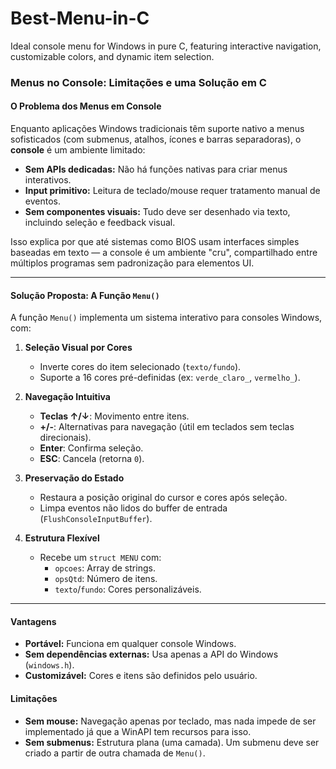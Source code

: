 # Best-Menu-in-C
Ideal console menu for Windows in pure C, featuring interactive navigation, customizable colors, and dynamic item selection.

### **Menus no Console: Limitações e uma Solução em C**

#### **O Problema dos Menus em Console**
Enquanto aplicações Windows tradicionais têm suporte nativo a menus sofisticados (com submenus, atalhos, ícones e barras separadoras), o **console** é um ambiente limitado:
- **Sem APIs dedicadas:** Não há funções nativas para criar menus interativos.
- **Input primitivo:** Leitura de teclado/mouse requer tratamento manual de eventos.
- **Sem componentes visuais:** Tudo deve ser desenhado via texto, incluindo seleção e feedback visual.

Isso explica por que até sistemas como BIOS usam interfaces simples baseadas em texto — a console é um ambiente "cru", compartilhado entre múltiplos programas sem padronização para elementos UI.

---

#### **Solução Proposta: A Função `Menu()`**
A função `Menu()` implementa um sistema interativo para consoles Windows, com:

1. **Seleção Visual por Cores**
   - Inverte cores do item selecionado (`texto/fundo`).
   - Suporte a 16 cores pré-definidas (ex: `verde_claro_`, `vermelho_`).

2. **Navegação Intuitiva**
   - **Teclas ↑/↓**: Movimento entre itens.
   - **+/-**: Alternativas para navegação (útil em teclados sem teclas direcionais).
   - **Enter**: Confirma seleção.
   - **ESC**: Cancela (retorna `0`).

3. **Preservação do Estado**
   - Restaura a posição original do cursor e cores após seleção.
   - Limpa eventos não lidos do buffer de entrada (`FlushConsoleInputBuffer`).

4. **Estrutura Flexível**
   - Recebe um `struct MENU` com:
     - `opcoes`: Array de strings.
     - `opsQtd`: Número de itens.
     - `texto`/`fundo`: Cores personalizáveis.

---

#### **Vantagens**
- **Portável:** Funciona em qualquer console Windows.
- **Sem dependências externas:** Usa apenas a API do Windows (`windows.h`).
- **Customizável:** Cores e itens são definidos pelo usuário.

#### **Limitações**
- **Sem mouse:** Navegação apenas por teclado, mas nada impede de ser implementado já que a WinAPI tem recursos para isso.
- **Sem submenus:** Estrutura plana (uma camada). Um submenu deve ser criado a partir de outra chamada de `Menu()`.
